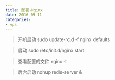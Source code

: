 ```yaml
---
title: 部署-Nginx
date: 2016-09-11
categories: 
- vps
---
```


> 开机启动
sudo update-rc.d -f nginx defaults

> 启动
sudo /etc/init.d/nginx start

> 查看配置的文件
nginx -t

> 后台启动
nohup redis-server &
